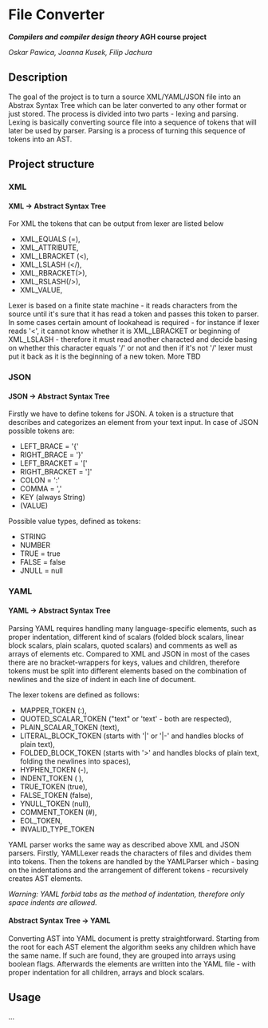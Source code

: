 # File Converter
**_Compilers and compiler design theory_ AGH course project**

_Oskar Pawica, Joanna Kusek, Filip Jachura_

## Description
The goal of the project is to turn a source XML/YAML/JSON file into an Abstrax Syntax Tree which can be later converted to any other format or just stored.
The process is divided into two parts - lexing and parsing. Lexing is basically converting source file into a sequence of tokens that will later be used by parser. Parsing is a process of turning this sequence of tokens into an AST.

## Project structure
### XML
#### XML -> Abstract Syntax Tree

For XML the tokens that can be output from lexer are listed below

 - XML_EQUALS (=),  
 - XML_ATTRIBUTE, 
 -  XML_LBRACKET (<),   
 - XML_LSLASH (</),    
 - XML_RBRACKET(>),  
 - XML_RSLASH(/>),  
 -  XML_VALUE,
 
Lexer is based on a finite state machine - it reads characters from the source until it's sure that it has read a token and passes this token to parser. In some cases certain amount of lookahead is required - for instance if lexer reads '<', it cannot know whether it is XML_LBRACKET or beginning of XML_LSLASH - therefore it must read another characted and decide basing on whether this character equals '/' or not and then if it's not '/' lexer must put it back as it is the beginning of a new token.
More TBD

### JSON
#### JSON -> Abstract Syntax Tree

Firstly we have to define tokens for JSON. A token is a structure that describes and categorizes an element from your text input. In case of JSON possible tokens are:

 - LEFT_BRACE = '{'
 - RIGHT_BRACE = '}'
 - LEFT_BRACKET = '['
 - RIGHT_BRACKET = ']'
 - COLON = ':'
 - COMMA = ','
 - KEY (always String)
 - (VALUE)
 
Possible value types, defined as tokens:

- STRING 
- NUMBER
- TRUE = true
- FALSE = false
- JNULL = null

### YAML
#### YAML -> Abstract Syntax Tree

Parsing YAML requires handling many language-specific elements, such as proper indentation, different kind of scalars (folded block scalars, linear block scalars, plain scalars, quoted scalars) and comments as well as arrays of elements etc. Compared to XML and JSON in most of the cases there are no bracket-wrappers for keys, values and children, therefore tokens must be split into different elements based on the combination of newlines and the size of indent in each line of document.

The lexer tokens are defined as follows:

 - MAPPER_TOKEN (:),
 - QUOTED_SCALAR_TOKEN ("text" or 'text' - both are respected),
 - PLAIN_SCALAR_TOKEN (text),
 - LITERAL_BLOCK_TOKEN (starts with '|' or '|-' and handles blocks of plain text),
 - FOLDED_BLOCK_TOKEN (starts with '>' and handles blocks of plain text, folding the newlines into spaces),
 - HYPHEN_TOKEN (-),
 - INDENT_TOKEN ( ),
 - TRUE_TOKEN (true),
 - FALSE_TOKEN (false),
 - YNULL_TOKEN (null),
 - COMMENT_TOKEN (#),
 - EOL_TOKEN,
 - INVALID_TYPE_TOKEN
 
YAML parser works the same way as described above XML and JSON parsers. Firstly, YAMLLexer reads the characters of files and divides them into tokens. Then the tokens are handled by the YAMLParser which - basing on the indentations and the arrangement of different tokens - recursively creates AST elements.

_Warning: YAML forbid tabs as the method of indentation, therefore only space indents are allowed._

#### Abstract Syntax Tree -> YAML

Converting AST into YAML document is pretty straightforward. Starting from the root for each AST element the algorithm seeks any children which have the same name. If such are found, they are grouped into arrays using boolean flags. Afterwards the elements are written into the YAML file - with proper indentation for all children, arrays and block scalars.

## Usage

...
